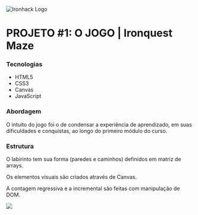 ![Ironhack Logo](https://i.imgur.com/1QgrNNw.png)

# PROJETO #1: O JOGO | Ironquest Maze

### Tecnologias

<ul>
  <li>HTML5</li>
  <li>CSS3</li>
  <li>Canvas</li>
  <li>JavaScript</li>
</ul>

### Abordagem

<p>O intuito do jogo foi o de condensar a experiência de aprendizado, em suas dificuldades e conquistas, ao longo do primeiro módulo do curso.</p>

### Estrutura

<p>O labirinto tem sua forma (paredes e caminhos) definidos em matriz de arrays.</p>
<p>Os elementos visuais são criados através de Canvas.</p>
<p>A contagem regressiva e a incremental são feitas com manipulação de DOM.</p>

![](https://github.com/ddornelles/ironhack-sao-ft4-de-projeto1/blob/master/imgs/printscreen.png)
